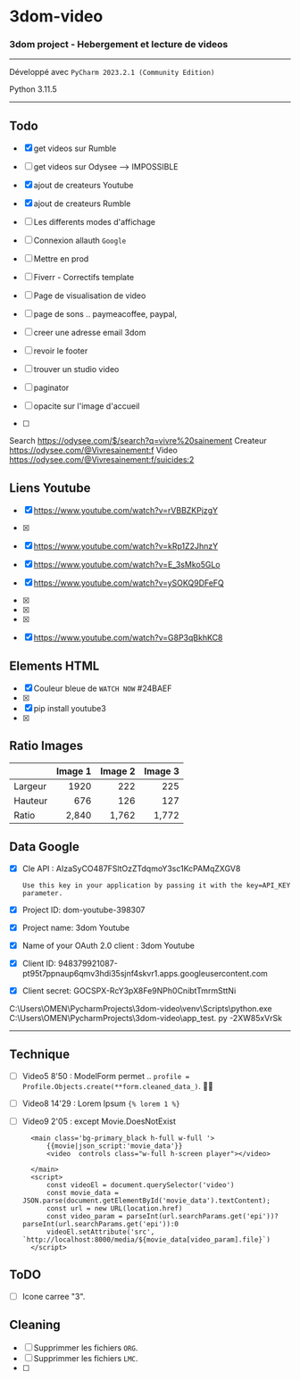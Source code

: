 # 3dom-video
### 3dom project - Hebergement et lecture de videos

---

Développé avec `PyCharm 2023.2.1 (Community Edition)`

Python 3.11.5

---

## Todo
- [x] get videos sur Rumble  
- [ ] get videos sur Odysee --> IMPOSSIBLE
- [x] ajout de createurs Youtube 
- [x] ajout de createurs Rumble 


- [ ] Les differents modes d'affichage 
- [ ] Connexion allauth `Google`  
- [ ] Mettre en prod  
- [ ] Fiverr - Correctifs template  
- [ ] Page de visualisation de video  
- [ ] page de sons .. paymeacoffee, paypal,  
- [ ] creer une adresse email 3dom
- [ ] revoir le footer
- [ ] trouver un studio video
- [ ] paginator
- [ ] opacite sur l'image d'accueil
- [ ] 

Search
https://odysee.com/$/search?q=vivre%20sainement
Createur
https://odysee.com/@Vivresainement:f
Video
https://odysee.com/@Vivresainement:f/suicides:2


## Liens Youtube
- [x] https://www.youtube.com/watch?v=rVBBZKPjzgY
- [x]   
- [x] https://www.youtube.com/watch?v=kRp1Z2JhnzY  
- [x] https://www.youtube.com/watch?v=E_3sMko5GLo  
- [x] https://www.youtube.com/watch?v=ySOKQ9DFeFQ  
- [x]   
- [x]   
- [x]   
- [x] https://www.youtube.com/watch?v=G8P3qBkhKC8  


## Elements HTML
- [x] Couleur bleue de `WATCH NOW` #24BAEF    
- [x]   
- [x] pip install youtube3  
- [x]   

## Ratio Images

|         | Image 1 | Image 2 | Image 3 |
|:--------|--------:|--------:|--------:|
| Largeur |    1920 |     222 |     225 |
| Hauteur |     676 |     126 |     127 |
| Ratio   |   2,840 |   1,762 |   1,772 |


## Data Google
- [x] Cle API : AIzaSyCO487FSltOzZTdqmoY3sc1KcPAMqZXGV8
          
      Use this key in your application by passing it with the key=API_KEY parameter.

- [x] Project ID: dom-youtube-398307
- [x] Project name: 3dom Youtube
- [x] Name of your OAuth 2.0 client : 3dom Youtube

- [x] Client ID: 948379921087-pt95t7ppnaup6qmv3hdi35sjnf4skvr1.apps.googleusercontent.com
- [x] Client secret: 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

C:\Users\OMEN\PycharmProjects\3dom-video\venv\Scripts\python.exe C:\Users\OMEN\PycharmProjects\3dom-video\app_test.
py -2XW85xVrSk


---

## Technique
- [ ] Video5 8'50 : ModelForm permet  .. `profile = Profile.Objects.create(**form.cleaned_data_)`.  💖💖
- [ ] Video8 14'29 : Lorem Ipsum `{% lorem 1 %}`
- [ ] Video9 2'05 : except Movie.DoesNotExist

        <main class='bg-primary_black h-full w-full '>
            {{movie|json_script:'movie_data'}}
            <video  controls class="w-full h-screen player"></video>
            
        </main>
        <script>
            const videoEl = document.querySelector('video')
            const movie_data = JSON.parse(document.getElementById('movie_data').textContent);
            const url = new URL(location.href)
            const video_param = parseInt(url.searchParams.get('epi'))?parseInt(url.searchParams.get('epi')):0
            videoEl.setAttribute('src', `http://localhost:8000/media/${movie_data[video_param].file}`)
        </script>

                           
## ToDO
- [ ] Icone carree "3".



## Cleaning
- [ ] Supprimmer les fichiers `ORG`.
- [ ] Supprimmer les fichiers `LMC`.
- [ ] 



